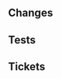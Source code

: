 ## Changes
<!-- Summary of your changes that are easy to understand -->

## Tests
<!-- How is this tested? -->

## Tickets
<!-- Jira ticket number if any. Example: DECO-Number -->

